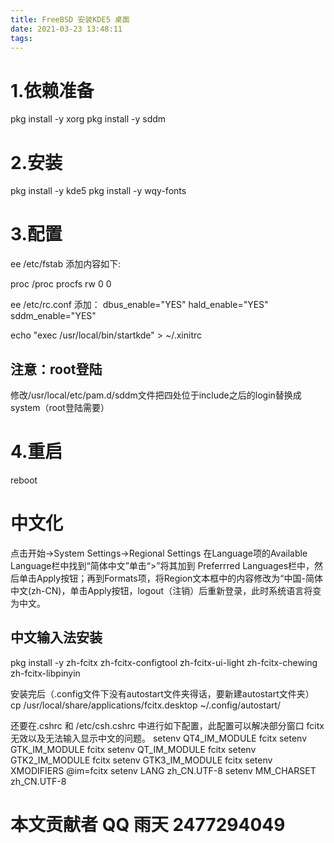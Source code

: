 ```yaml
---
title: FreeBSD 安装KDE5 桌面
date: 2021-03-23 13:48:11
tags:
---
```


#   1.依赖准备
pkg install -y xorg
pkg install -y sddm

#   2.安装
pkg install -y kde5
pkg install -y wqy-fonts

#   3.配置
ee /etc/fstab
添加内容如下:

proc /proc procfs rw 0 0

ee /etc/rc.conf
添加：
dbus_enable="YES"
hald_enable="YES"
sddm_enable="YES"

echo "exec /usr/local/bin/startkde" > ~/.xinitrc

##   注意：root登陆
修改/usr/local/etc/pam.d/sddm文件把四处位于include之后的login替换成system（root登陆需要）

#   4.重启
reboot

#   中文化
点击开始->System Settings->Regional Settings 在Language项的Available Language栏中找到“简体中文”单击“>”将其加到 Preferrred Languages栏中，然后单击Apply按钮；再到Formats项，将Region文本框中的内容修改为“中国-简体中文(zh-CN)，单击Apply按钮，logout（注销）后重新登录，此时系统语言将变为中文。

##   中文输入法安装
pkg install -y zh-fcitx zh-fcitx-configtool zh-fcitx-ui-light zh-fcitx-chewing zh-fcitx-libpinyin

安装完后（.config文件下没有autostart文件夹得话，要新建autostart文件夹）
cp /usr/local/share/applications/fcitx.desktop ~/.config/autostart/

还要在.cshrc 和 /etc/csh.cshrc 中进行如下配置，此配置可以解决部分窗口 fcitx 无效以及无法输入显示中文的问题。
setenv QT4_IM_MODULE fcitx
setenv GTK_IM_MODULE fcitx
setenv QT_IM_MODULE fcitx
setenv GTK2_IM_MODULE fcitx
setenv GTK3_IM_MODULE fcitx
setenv XMODIFIERS @im=fcitx
setenv LANG zh_CN.UTF-8
setenv MM_CHARSET zh_CN.UTF-8

#   本文贡献者 QQ 雨天 2477294049
 
